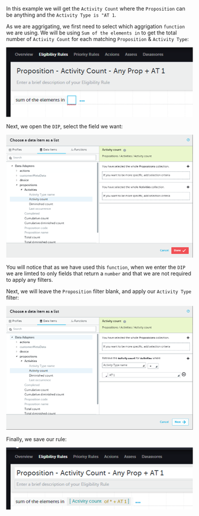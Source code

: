 In this example we will get the `Activity Count` where the `Proposition` can be anything and the `Activity Type is "AT 1`.

As we are aggrigating, we first need to select which aggrigation `function` we are using. We will be using `Sum of the elements in` to get the total number of `Activity Count` for each matching `Proposition` & `Activity Type`:

![](image_1.png)

Next, we open the `DIP`, select the field we want:

![](image_2.png)

You will notice that as we have used this `function`, when we enter the `DIP` we are limted to only fields that return a `number` and that we are not required to apply any filters.

Next, we will leave the `Proposition` filter blank, and apply our `Activity Type` filter:

![](image_3.png)

Finally, we save our rule:

![](image_4.png)